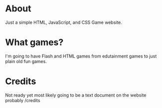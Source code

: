 # About
Just a simple HTML, JavaScript,
and CSS Game website.

# What games?
I'm going to have Flash and HTML games
from edutainment games to just plain old fun games.

# Credits
Not ready yet most likely going to be a text
document on the website probably /credits
